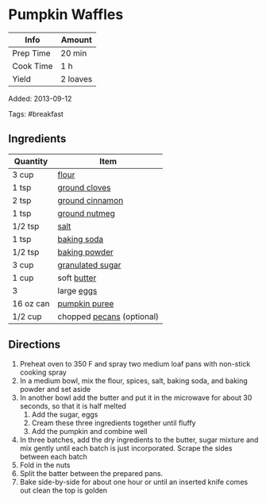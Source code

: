 # Pumpkin Waffles

| Info      | Amount   |
| --------- | -------- |
| Prep Time | 20 min   |
| Cook Time | 1 h      |
| Yield     | 2 loaves |

Added: 2013-09-12

Tags: #breakfast

## Ingredients

| Quantity  | Item                                                      |
| --------- | --------------------------------------------------------- |
| 3 cup     | [flour](../_ingredients/flour.md)                         |
| 1 tsp     | [ground cloves](../_ingredients/cloves.md)                |
| 2 tsp     | [ground cinnamon](../_ingredients/cinnamon.md)            |
| 1 tsp     | [ground nutmeg](../_ingredients/nutmeg.md)                |
| 1/2 tsp   | [salt](../_ingredients/salt.md)                           |
| 1 tsp     | [baking soda](../_ingredients/baking%20soda.md)           |
| 1/2 tsp   | [baking powder](../_ingredients/baking%20powder.md)       |
| 3 cup     | [granulated sugar](../_ingredients/granulated%20sugar.md) |
| 1 cup     | soft [butter](../_ingredients/butter.md)                  |
| 3         | large [eggs](../_ingredients/egg.md)                      |
| 16 oz can | [pumpkin puree](../_ingredients/pumpkin%20puree.md)       |
| 1/2 cup   | chopped [pecans](../_ingredients/pecan.md) (optional)     |

## Directions

1. Preheat oven to 350 F and spray two medium loaf pans with non-stick cooking spray
2. In a medium bowl, mix the flour, spices, salt, baking soda, and baking powder and set aside
3. In another bowl add the butter and put it in the microwave for about 30 seconds, so that it is half melted
    1. Add the sugar, eggs
    2. Cream these three ingredients together until fluffy
    3. Add the pumpkin and combine well
4. In three batches, add the dry ingredients to the butter, sugar mixture and mix gently until each batch is just incorporated. Scrape the sides between each batch
5. Fold in the nuts
6. Split the batter between the prepared pans.
7. Bake side-by-side for about one hour or until an inserted knife comes out clean the top is golden
